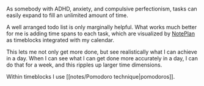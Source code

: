 As somebody with ADHD, anxiety, and compulsive perfectionism, tasks can easily expand to fill an unlimited amount of time.

A well arranged todo list is only marginally helpful. What works much better for me is adding time spans to each task, which are visualized by [NotePlan](https://noteplan.co/) as timeblocks integrated with my calendar.

This lets me not only get more done, but see realistically what I can achieve in a day. When I can see what I can get done more accurately in a day, I can do that for a week, and this ripples up larger time dimensions.

Within timeblocks I use [[notes/Pomodoro technique|pomodoros]].